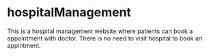 # hospitalManagement
This is a hospital management website where patients can book a appointment with doctor. There is no need to visit hospital to book an appintment.

